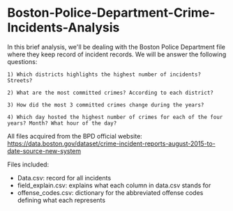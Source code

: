 # Boston-Police-Department-Crime-Incidents-Analysis

In this brief analysis, we'll be dealing with the Boston Police Department file where they keep record of incident records. We will be answer the following questions:

    1) Which districts highlights the highest number of incidents? Streets?

    2) What are the most committed crimes? According to each district?

    3) How did the most 3 committed crimes change during the years?

    4) Which day hosted the highest number of crimes for each of the four years? Month? What hour of the day?
    
    
    
All files acquired from the BPD official website:
https://data.boston.gov/dataset/crime-incident-reports-august-2015-to-date-source-new-system

Files included:
- Data.csv: record for all incidents
- field_explain.csv: explains what each column in data.csv stands for
- offense_codes.csv: dictionary for the abbreviated offense codes defining what each represents
